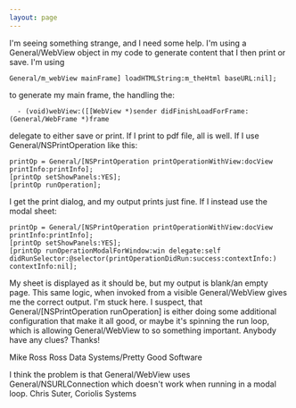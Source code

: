 ```yaml
---
layout: page
---
```


I'm seeing something strange, and I need some help. I'm using a General/WebView object in my code to generate content that I then print or save. I'm using 
    
	General/m_webView mainFrame] loadHTMLString:m_theHtml baseURL:nil];

to generate my main frame, the handling the:
    
      - (void)webView:([[WebView *)sender didFinishLoadForFrame:(General/WebFrame *)frame

delegate to either save or print. If I print to pdf file, all is well. If I use General/NSPrintOperation like this:
    
	printOp	= General/[NSPrintOperation printOperationWithView:docView printInfo:printInfo];
	[printOp setShowPanels:YES];
	[printOp runOperation];

I get the print dialog, and my output prints just fine. If I instead use the modal sheet:
    
	printOp	= General/[NSPrintOperation printOperationWithView:docView printInfo:printInfo];
	[printOp setShowPanels:YES];
	[printOp runOperationModalForWindow:win delegate:self didRunSelector:@selector(printOperationDidRun:success:contextInfo:) contextInfo:nil];

My sheet is displayed as it should be, but my output is blank/an empty page. This same logic, when invoked from a visible General/WebView gives me the correct output. I'm stuck here. I suspect, that General/[NSPrintOperation runOperation] is either doing some additional configuration that make it all good, or maybe it's spinning the run loop, which is allowing General/WebView to so something important. Anybody have any clues? Thanks!

Mike Ross
Ross Data Systems/Pretty Good Software

I think the problem is that General/WebView uses General/NSURLConnection which doesn't work when running in a modal loop. Chris Suter, Coriolis Systems